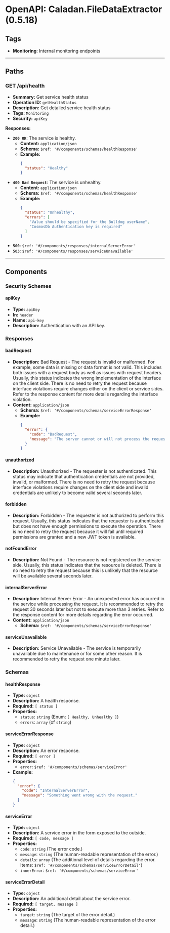 # OpenAPI: Caladan.FileDataExtractor (0.5.18)

## Tags

* **Monitoring**: Internal monitoring endpoints

---

## Paths

### GET /api/health

  * **Summary:** Get service health status
  * **Operation ID:** `getHealthStatus`
  * **Description:** Get detailed service health status
  * **Tags:** `Monitoring`
  * **Security:** `apiKey`

**Responses:**

  * **`200 OK`**: The service is healthy.
      * **Content:** `application/json`
      * **Schema:** `$ref: '#/components/schemas/healthResponse'`
      * **Example:**
        ```json
        {
          "status": "Healthy"
        }
        ```
  * **`400 Bad Request`**: The service is unhealthy.
      * **Content:** `application/json`
      * **Schema:** `$ref: '#/components/schemas/healthResponse'`
      * **Example:**
        ```json
        {
          "status": "Unhealthy",
          "errors": [
            "Value should be specified for the Bulldog userName",
            "CosmosDb Authentication key is required"
          ]
        }
        ```
  * **`500`**: `$ref: '#/components/responses/internalServerError'`
  * **`503`**: `$ref: '#/components/responses/serviceUnavailable'`

-----

## Components

### Security Schemes

#### apiKey

  * **Type:** `apiKey`
  * **In:** `header`
  * **Name:** `api-key`
  * **Description:** Authentication with an API key.

### Responses

#### badRequest

  * **Description:** Bad Request - The request is invalid or malformed. For example, some data is missing or data format is not valid. This includes both issues with a request body as well as issues with request headers. Usually, this status indicates the wrong implementation of the interface on the client side. There is no need to retry the request because interface violations require changes either on the client or service sides. Refer to the response content for more details regarding the interface violation.
  * **Content:** `application/json`
      * **Schema:** `$ref: '#/components/schemas/serviceErrorResponse'`
      * **Example:**
        ```json
        {
          "error": {
            "code": "BadRequest",
            "message": "The server cannot or will not process the request due to something that is perceived to be a client error."
          }
        }
        ```

#### unauthorized

  * **Description:** Unauthorized - The requester is not authenticated. This status may indicate that authentication credentials are not provided, invalid, or malformed. There is no need to retry the request because interface violations require changes on the client side and invalid credentials are unlikely to become valid several seconds later.

#### forbidden

  * **Description:** Forbidden - The requester is not authorized to perform this request. Usually, this status indicates that the requester is authenticated but does not have enough permissions to execute the operation. There is no need to retry the request because it will fail until required permissions are granted and a new JWT token is available.

#### notFoundError

  * **Description:** Not Found - The resource is not registered on the service side. Usually, this status indicates that the resource is deleted. There is no need to retry the request because this is unlikely that the resource will be available several seconds later.

#### internalServerError

  * **Description:** Internal Server Error - An unexpected error has occurred in the service while processing the request. It is recommended to retry the request 30 seconds later but not to execute more than 3 retries. Refer to the response content for more details regarding the error occurred.
  * **Content:** `application/json`
      * **Schema:** `$ref: '#/components/schemas/serviceErrorResponse'`

#### serviceUnavailable

  * **Description:** Service Unavailable - The service is temporarily unavailable due to maintenance or for some other reason. It is recommended to retry the request one minute later.

### Schemas

#### healthResponse

  * **Type:** `object`
  * **Description:** A health response.
  * **Required:** `[ status ]`
  * **Properties:**
      * `status`: `string` (Enum: `[ Healthy, Unhealthy ]`)
      * `errors`: `array` (of `string`)

#### serviceErrorResponse

  * **Type:** `object`
  * **Description:** An error response.
  * **Required:** `[ error ]`
  * **Properties:**
      * `error`: `$ref: '#/components/schemas/serviceError'`
  * **Example:**
    ```json
    {
      "error": {
        "code": "InternalServerError",
        "message": "Something went wrong with the request."
      }
    }
    ```

#### serviceError

  * **Type:** `object`
  * **Description:** A service error in the form exposed to the outside.
  * **Required:** `[ code, message ]`
  * **Properties:**
      * `code`: `string` (The error code.)
      * `message`: `string` (The human-readable representation of the error.)
      * `details`: `array` (The additional level of details regarding the error. Items: `$ref: '#/components/schemas/serviceErrorDetail'`)
      * `innerError`: `$ref: '#/components/schemas/serviceError'`

#### serviceErrorDetail

  * **Type:** `object`
  * **Description:** An additional detail about the service error.
  * **Required:** `[ target, message ]`
  * **Properties:**
      * `target`: `string` (The target of the error detail.)
      * `message`: `string` (The human-readable representation of the error detail.)